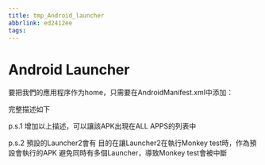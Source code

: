 ```yaml
---
title: tmp_Android_launcher
abbrlink: ed2412ee
tags:
---
```

Android Launcher
===

要把我們的應用程序作为home，只需要在AndroidManifest.xml中添加：
<category android:name="android.intent.category.HOME" />
<category android:name="android.intent.category.DEFAULT" />

完整描述如下
<activity
    android:name="com.sljjyy.sao.launcher.MainActivity"
    android:label="@string/app_name" >
    <intent-filter>
        <action android:name="android.intent.action.MAIN" />
        <category android:name="android.intent.category.HOME" />
        <category android:name="android.intent.category.DEFAULT" />
    </intent-filter>
</activity>

p.s.1
<category android:name="android.intent.category.LAUNCHER" />
增加以上描述，可以讓該APK出現在ALL APPS的列表中

p.s.2
預設的Launcher2會有<category android:name="android.intent.category.MONKEY"/>
目的在讓Launcher2在執行Monkey test時，作為預設會執行的APK
避免同時有多個Launcher，導致Monkey test會被中斷
